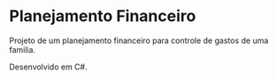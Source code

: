 # Planejamento Financeiro

Projeto de um planejamento financeiro para controle de gastos de uma familia.

Desenvolvido em C#.
